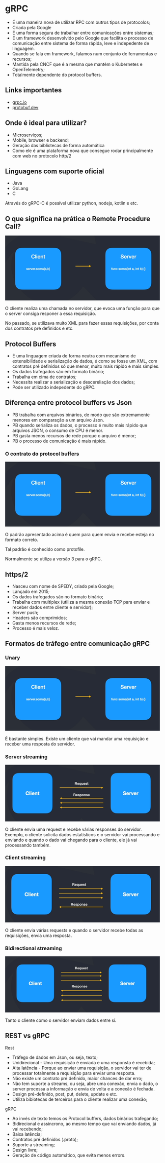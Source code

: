 # gRPC

-   É uma maneira nova de utilizar RPC com outros tipos de protocolos;
-   Criada pela Google
-   É uma forma segura de trabalhar entre comunicações entre sistemas;
-   É um framework desenvolvido pelo Google que facilita o processo de comunicação entre sistema de forma rápida, leve e indepedente de linguagem.
-   Quando se fala em framework, falamos num conjunto de ferramentas e recursos;
-   Mantida pela CNCF que é a mesma que mantém o Kubernetes e OpenTelemetry;
-   Totalmente dependente do protocol buffers.

## Links importantes

-   [grpc.io](https://grpc.io/)
-   [protobuf.dev](https://protobuf.dev/)

## Onde é ideal para utilizar?

-   Microserviços;
-   Mobile, browser e backend;
-   Geração das bibliotecas de forma automática
-   Como ele é uma plataforma nova que consegue rodar principalmente com web no protocolo http/2

## Linguagens com suporte oficial

-   Java
-   GoLang
-   C

Através do gRPC-C é possível utilizar python, nodejs, kotlin e etc.

## O que significa na prática o Remote Procedure Call?

<img src="./media/grpc-1.png" />

O cliente realiza uma chamada no servidor, que evoca uma função para que o server consiga responer a essa requisição.

No passado, se utilizava muito XML para fazer essas requisições, por conta dos contratos pré definidos e etc.

## Protocol Buffers

-   É uma linguagem criada de forma neutra com mecanismo de extensibilidade e serialização de dados, é como se fosse um XML, com contratos pré definidos só que menor, muito mais rápido e mais simples.
-   Os dados trafegados são em formato binário;
-   Trabalha em cima de contratos;
-   Necessita realizar a serialização e descereliação dos dados;
-   Pode ser utilizado indepedente do gRPC.

## Diferença entre protocol buffers vs Json

-   PB trabalha com arquivos binários, de modo que são extremamente menores em comparação a um arquivo Json.
-   PB quando serializa os dados, o processo é muito mais rápido que arquivos JSON, o consumo de CPU é menor.
-   PB gasta menos recursos de rede porque o arquivo é menor;
-   PB o processo de comunicação é mais rápido.

### O contrato do protocol buffers

<img src="./media/grpc-1.png" />

O padrão apresentado acima é quem para quem envia e recebe esteja no formato correto.

Tal padrão é conhecido como protofile.

Normalmente se utiliza a versão 3 para o gRPC.

## https/2

-   Nasceu com nome de SPEDY, criado pela Google;
-   Lançado em 2015;
-   Os dados trafegados são no formato binário;
-   Trabalha com multiplex (utiliza a mesma conexão TCP para enviar e receber dados entre cliente e servidor);
-   Server push;
-   Headers são comprimidos;
-   Gasta menos recursos de rede;
-   Processo é mais veloz.

## Formatos de tráfego entre comunicação gRPC

### Unary

<img src="./media/grpc-1.png" />

É bastante simples. Existe um cliente que vai mandar uma requisição e receber uma resposta do servidor.

### Server streaming

<img src="./media/grpc-4.png" />

O cliente envia uma request e recebe várias responses do servidor. Exemplo, o cliente solicita dados estatísticos e o servidor vai processando e enviando e quando o dado vai chegando para o cliente, ele já vai processando também.

### Client streaming

<img src="./media/grpc-5.png" />

O cliente envia várias requests e quando o servidor recebe todas as requisições, envia uma resposta.

### Bidirectional streaming

<img src="./media/grpc-6.png" />

Tanto o cliente como o servidor enviam dados entre sí.

## REST vs gRPC

Rest

-   Tráfego de dados em Json, ou seja, texto;
-   Unidirecional - Uma requisição é enviada e uma responsta é recebida;
-   Alta latência - Porque ao enviar uma requisição, o servidor vai ter de processar totalmente a requisição para enviar uma resposta.
-   Não existe um contrato pré definido, maior chances de dar erro;
-   Não tem suporte a streams, ou seja, abre uma conexão, envia o dado, o server processa a informação e envia de volta e a conexão é fechada.
-   Design pré-definido, post, put, delete, update e etc.
-   Utiliza bibiotecas de terceiros para o cliente realizar uma conexão;

gRPC

-   Ao invés de texto temos os Protocol buffers, dados binários trafegando;
-   Bidirecional e assíncrono, ao mesmo tempo que vai enviando dados, já vai recebendo;
-   Baixa latência;
-   Contratos pré definidos (.proto);
-   Suporte a streaming;
-   Design livre;
-   Geração de código automático, que evita menos errors.
